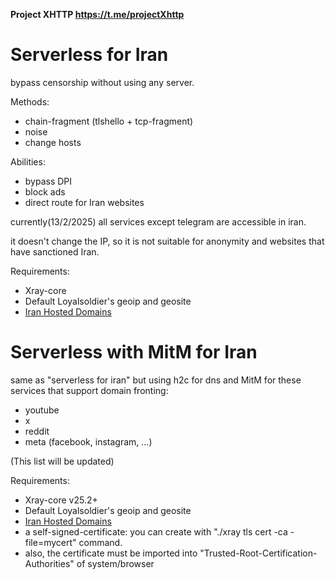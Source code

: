 **Project XHTTP https://t.me/projectXhttp**

# Serverless for Iran

bypass censorship without using any server.

Methods:
 * chain-fragment (tlshello + tcp-fragment)
 * noise
 * change hosts

Abilities:
* bypass DPI
* block ads
* direct route for Iran websites

currently(13/2/2025) all services except telegram are accessible in iran.

it doesn't change the IP, so it is not suitable for anonymity and websites that have sanctioned Iran.

Requirements:
* Xray-core
* Default Loyalsoldier's geoip and geosite
* [Iran Hosted Domains](https://github.com/bootmortis/iran-hosted-domains/releases/latest/download/iran.dat)


# Serverless with MitM for Iran

same as "serverless for iran" but using h2c for dns and MitM for these services that support domain fronting:
* youtube
* x
* reddit
* meta (facebook, instagram, ...)

(This list will be updated)

Requirements:
* Xray-core v25.2+
* Default Loyalsoldier's geoip and geosite
* [Iran Hosted Domains](https://github.com/bootmortis/iran-hosted-domains/releases/latest/download/iran.dat)
* a self-signed-certificate: you can create with "./xray tls cert -ca -file=mycert" command.
* also, the certificate must be imported into "Trusted-Root-Certification-Authorities" of system/browser

